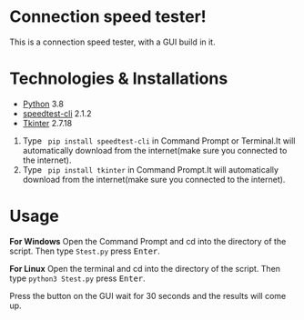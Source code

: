 # Connection speed tester!
This is a connection speed tester, with a GUI build in it.
# Technologies & Installations
* [Python](https://www.python.org/) 3.8
* [speedtest-cli](https://pypi.org/project/speedtest-cli/) 2.1.2
* [Tkinter](https://docs.python.org/3/library/tkinter.html) 2.7.18

1. Type ` pip install speedtest-cli` in Command Prompt or Terminal.It will automatically download from the internet(make sure you connected to the internet).
1. Type ` pip install tkinter` in Command Prompt.It will automatically download from the internet(make sure you connected to the internet).
# Usage
**For Windows**
Open the Command Prompt and cd into the directory of the script.
Then type `Stest.py` press  <kbd>Enter</kbd>.

**For Linux**
Open the terminal and cd into the directory of the script.
Then type `python3 Stest.py` press <kbd>Enter</kbd>.

Press the button on the GUI wait for 30 seconds and the results will come up.

